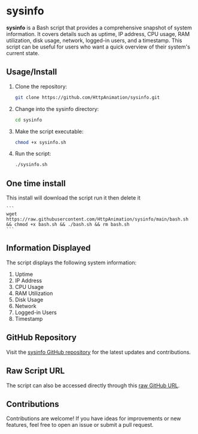 # sysinfo

**sysinfo** is a Bash script that provides a comprehensive snapshot of system information. It covers details such as uptime, IP address, CPU usage, RAM utilization, disk usage, network, logged-in users, and a timestamp. This script can be useful for users who want a quick overview of their system's current state.

## Usage/Install

1. Clone the repository:

    ```bash
    git clone https://github.com/HttpAnimation/sysinfo.git
    ```

2. Change into the sysinfo directory:

    ```bash
    cd sysinfo
    ```

3. Make the script executable:

    ```bash
    chmod +x sysinfo.sh
    ```

4. Run the script:

    ```bash
    ./sysinfo.sh
    ```

## One time install
This install will download the script run it then delete it

    ```
    wget https://raw.githubusercontent.com/HttpAnimation/sysinfo/main/bash.sh && chmod +x bash.sh && ./bash.sh && rm bash.sh
    ```

## Information Displayed

The script displays the following system information:

1. Uptime
2. IP Address
3. CPU Usage
4. RAM Utilization
5. Disk Usage
6. Network
7. Logged-in Users
8. Timestamp

## GitHub Repository

Visit the [sysinfo GitHub repository](https://github.com/HttpAnimation/sysinfo) for the latest updates and contributions.

## Raw Script URL

The script can also be accessed directly through this [raw GitHub URL](https://raw.githubusercontent.com/HttpAnimation/sysinfo/main/sysinfo.sh).

## Contributions

Contributions are welcome! If you have ideas for improvements or new features, feel free to open an issue or submit a pull request.
